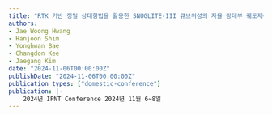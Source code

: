 ```yaml
---
title: "RTK 기반 정밀 상대항법을 활용한 SNUGLITE-III 큐브위성의 자율 랑데부 궤도제어 시스템 설계"
authors:
- Jae Woong Hwang
- Hanjoon Shim
- Yonghwan Bae
- Changdon Kee
- Jaegang Kim
date: "2024-11-06T00:00:00Z"
publishDate: "2024-11-06T00:00:00Z"
publication_types: ["domestic-conference"]
publication: |-
    2024년 IPNT Conference 2024년 11월 6~8일
---
```

